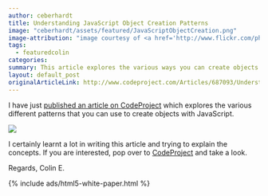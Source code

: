 ```yaml
---
author: ceberhardt
title: Understanding JavaScript Object Creation Patterns
image: "ceberhardt/assets/featured/JavaScriptObjectCreation.png"
image-attribution: "image courtesy of <a href='http://www.flickr.com/photos/byronj/12637612753/sizes/z/'>Byron James</a>"
tags: 
  - featuredcolin
categories: 
summary: This article explores the various ways you can create objects with the JavaScript language, and through this exploration finds that there is much to learn about the language!
layout: default_post
originalArticleLink: http://www.codeproject.com/Articles/687093/Understanding-JavaScript-Object-Creation-Patterns
---
```


I have just <a href="http://www.codeproject.com/Articles/687093/Understanding-JavaScript-Object-Creation-Patterns">published an article on CodeProject</a> which explores the various different patterns that you can use to create objects with JavaScript. 

<a href="http://www.codeproject.com/Articles/687093/Understanding-JavaScript-Object-Creation-Patterns"><img src="{{ site.baseurl }}/ceberhardt/assets/PrototypeGraphTwo.png"></img></a>



I certainly learnt a lot in writing this article and trying to explain the concepts. If you are interested, pop over to <a href="http://www.codeproject.com/Articles/687093/Understanding-JavaScript-Object-Creation-Patterns">CodeProject</a> and take a look.

Regards, Colin E.

{% include ads/html5-white-paper.html %}



